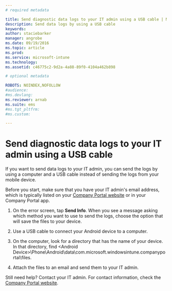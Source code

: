 ```yaml
---
# required metadata

title: Send diagnostic data logs to your IT admin using a USB cable | Microsoft Intune
description: Send data logs by using a USB cable
keywords:
author: staciebarker
manager: angrobe
ms.date: 09/19/2016
ms.topic: article
ms.prod:
ms.service: microsoft-intune
ms.technology:
ms.assetid: c46775c2-9d2a-4a88-89f0-4104a462b898

# optional metadata

ROBOTS: NOINDEX,NOFOLLOW
#audience:
#ms.devlang:
ms.reviewer: arnab
ms.suite: ems
#ms.tgt_pltfrm:
#ms.custom:

---
```



# Send diagnostic data logs to your IT admin using a USB cable

If you want to send data logs to your IT admin, you can send the logs by using a computer and a USB cable instead of sending the logs from your mobile device.

 Before you start, make sure that you have your IT admin's email address, which is typically listed on your [Company Portal website](http://portal.manage.microsoft.com) or in your Company Portal app.

1.  On the error screen, tap **Send Info**. When you see a message asking which method you want to use to send the logs, choose the option that will save the files to your device.

2.  Use a USB cable to connect your Android device to a computer.

3.  On the computer, look for a directory that has the name of your device. In that directory, find &lt;Android Device&gt;\Phone\Android\data\com.microsoft.windowsintune.companyportal\files\.

4.  Attach the files to an email and send them to your IT admin.

Still need help? Contact your IT admin. For contact information, check the [Company Portal website](http://portal.manage.microsoft.com).
